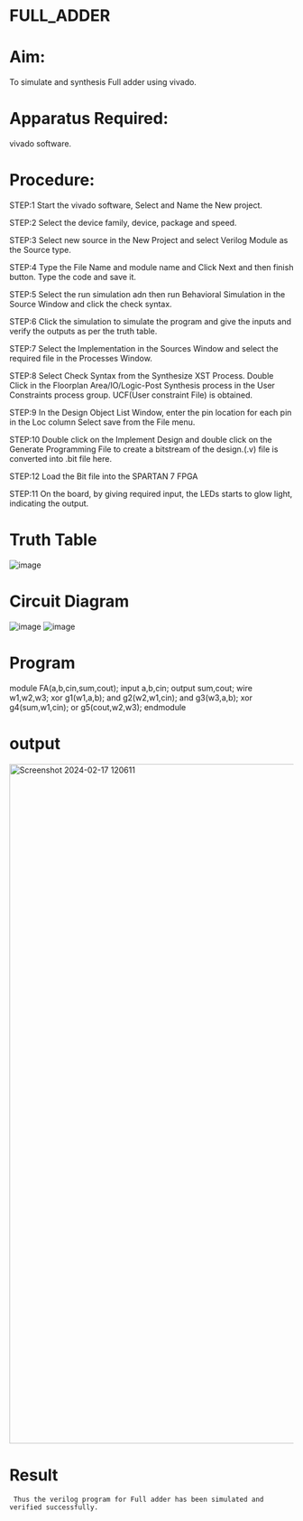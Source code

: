 # FULL_ADDER
# Aim:
To simulate and synthesis Full adder using vivado.

# Apparatus Required:
vivado software.

# Procedure:
STEP:1 Start the vivado software, Select and Name the New project.

STEP:2 Select the device family, device, package and speed.

STEP:3 Select new source in the New Project and select Verilog Module as the Source type.

STEP:4 Type the File Name and module name and Click Next and then finish button. Type the code and save it.

STEP:5 Select the run simulation adn then run Behavioral Simulation in the Source Window and click the check syntax.

STEP:6 Click the simulation to simulate the program and give the inputs and verify the outputs as per the truth table.

STEP:7 Select the Implementation in the Sources Window and select the required file in the Processes Window.

STEP:8 Select Check Syntax from the Synthesize XST Process. Double Click in the Floorplan Area/IO/Logic-Post Synthesis process in the User Constraints process group. UCF(User constraint File) is obtained.

STEP:9 In the Design Object List Window, enter the pin location for each pin in the Loc column Select save from the File menu.

STEP:10 Double click on the Implement Design and double click on the Generate Programming File to create a bitstream of the design.(.v) file is converted into .bit file here.

STEP:12 Load the Bit file into the SPARTAN 7 FPGA

STEP:11 On the board, by giving required input, the LEDs starts to glow light, indicating the output.


# Truth Table
![image](https://github.com/RESMIRNAIR/FULL_ADDER/assets/154305926/02ead8f5-d958-4c89-ac51-368ca086cf41)
# Circuit Diagram
![image](https://github.com/RESMIRNAIR/FULL_ADDER/assets/154305926/418e00aa-ed19-4ab3-a413-bae9575bff0e)
![image](https://github.com/RESMIRNAIR/FULL_ADDER/assets/154305926/0c26fe47-d78c-43dd-ac0d-804e427a3bbc)

# Program

module FA(a,b,cin,sum,cout);
input a,b,cin;
output sum,cout;
wire w1,w2,w3;
xor g1(w1,a,b);
and g2(w2,w1,cin);
and g3(w3,a,b);
xor g4(sum,w1,cin);
or g5(cout,w2,w3);
endmodule

# output

<img width="1203" alt="Screenshot 2024-02-17 120611" src="https://github.com/teja2134/FULL_ADDER/assets/161149578/d4271f72-25da-41fc-8971-e784fd2f1add">

# Result

     Thus the verilog program for Full adder has been simulated and verified successfully.
